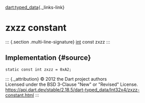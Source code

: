 [dart:typed\_data](../../dart-typed_data/dart-typed_data-library){._links-link}

zxzz constant
=============

::: {.section .multi-line-signature}
[int](../../dart-core/int-class) const zxzz
:::

Implementation {#source}
--------------

``` {.language-dart data-language="dart"}
static const int zxzz = 0xA2;
```

::: {._attribution}
© 2012 the Dart project authors\
Licensed under the BSD 3-Clause \"New\" or \"Revised\" License.\
<https://api.dart.dev/stable/2.18.5/dart-typed_data/Int32x4/zxzz-constant.html>
:::
